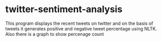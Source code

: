 # twitter-sentiment-analysis
This program displays the recent tweets on twitter and on the basis of tweets it generates positive and negative tweet percentage using NLTK. Also there is a graph  to show percenage count
